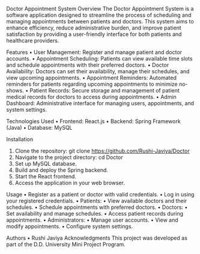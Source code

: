 Doctor Appointment System
Overview
The Doctor Appointment System is a software application designed to streamline the process of scheduling and managing appointments between patients and doctors. This system aims to enhance efficiency, reduce administrative burden, and improve patient satisfaction by providing a user-friendly interface for both patients and healthcare providers.

Features
•	User Management: Register and manage patient and doctor accounts.
•	Appointment Scheduling: Patients can view available time slots and schedule appointments with their preferred doctors.
•	Doctor Availability: Doctors can set their availability, manage their schedules, and view upcoming appointments.
•	Appointment Reminders: Automated reminders for patients regarding upcoming appointments to minimize no-shows.
•	Patient Records: Secure storage and management of patient medical records for doctors to access during appointments.
•	Admin Dashboard: Administrative interface for managing users, appointments, and system settings.

Technologies Used
•	Frontend: React.js
•	Backend: Spring Framework (Java)
•	Database: MySQL

Installation
1.	Clone the repository: git clone https://github.com/Rushi-Javiya/Doctor
2.	Navigate to the project directory: cd Doctor
3.	Set up MySQL database.
4.	Build and deploy the Spring backend.
5.	Start the React frontend.
6.	Access the application in your web browser.

Usage
•	Register as a patient or doctor with valid credentials.
•	Log in using your registered credentials.
•	Patients:
•	View available doctors and their schedules.
•	Schedule appointments with preferred doctors.
•	Doctors:
•	Set availability and manage schedules.
•	Access patient records during appointments.
•	Administrators:
•	Manage user accounts.
•	View and modify appointments.
•	Configure system settings.

Authors
•	Rushi Javiya
Acknowledgments
This project was developed as part of the D.D. University Mini Project Program.


